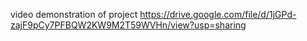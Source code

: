 video demonstration of project https://drive.google.com/file/d/1jGPd-zajF9pCy7PFBQW2KW9M2T59WVHn/view?usp=sharing
